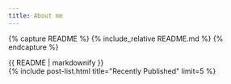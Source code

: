 ```yaml
---
title: About me
---
```

{% capture README %}
{% include_relative README.md %}
{% endcapture %}
<article>{{ README | markdownify }}</article>
{% include post-list.html title="Recently Published" limit=5 %}
